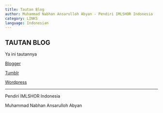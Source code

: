 ```yaml
---
title: Tautan Blog
author: Muhammad Nabhan Ansarulloh Abyan - Pendiri IMLSHOR Indonesia
category: LINKS
language: Indonesian
---
```


## TAUTAN BLOG

Ya ini tautannya

[Blogger](http://imlshor.blogspot.com/)

[Tumblr](http://imlshorid.tumblr.com/)

[Wordpress](http://imlshor1.wordpress.com/)

_______________________

Pendiri IMLSHOR Indonesia

Muhammad Nabhan Ansarulloh Abyan
